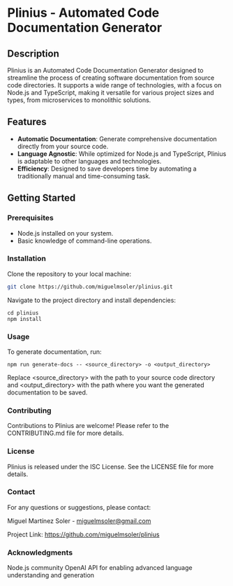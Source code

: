 # Plinius - Automated Code Documentation Generator

## Description

Plinius is an Automated Code Documentation Generator designed to streamline the process of creating software documentation from source code directories. It supports a wide range of technologies, with a focus on Node.js and TypeScript, making it versatile for various project sizes and types, from microservices to monolithic solutions.

## Features

- **Automatic Documentation**: Generate comprehensive documentation directly from your source code.
- **Language Agnostic**: While optimized for Node.js and TypeScript, Plinius is adaptable to other languages and technologies.
- **Efficiency**: Designed to save developers time by automating a traditionally manual and time-consuming task.

## Getting Started

### Prerequisites

- Node.js installed on your system.
- Basic knowledge of command-line operations.

### Installation

Clone the repository to your local machine:

```bash
git clone https://github.com/miguelmsoler/plinius.git
```

Navigate to the project directory and install dependencies:

```
cd plinius
npm install
```

### Usage
To generate documentation, run:

```
npm run generate-docs -- <source_directory> -o <output_directory>
```

Replace <source_directory> with the path to your source code directory and <output_directory> with the path where you want the generated documentation to be saved.

### Contributing
Contributions to Plinius are welcome! Please refer to the CONTRIBUTING.md file for more details.

### License
Plinius is released under the ISC License. See the LICENSE file for more details.

### Contact
For any questions or suggestions, please contact:

Miguel Martínez Soler - miguelmsoler@gmail.com

Project Link: https://github.com/miguelmsoler/plinius

### Acknowledgments
Node.js community
OpenAI API for enabling advanced language understanding and generation